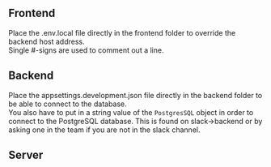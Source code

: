 ## Frontend
Place the .env.local file directly in the frontend folder to override the backend host address.  
Single #-signs are used to comment out a line.

## Backend
Place the appsettings.development.json file directly in the backend folder to be able to connect to the database.  
You also have to put in a string value of the `PostgresSQL` object in order to connect to the PostgreSQL database. This is found on slack->backend or by asking one in the team if you are not in the slack channel.

## Server